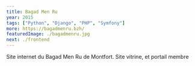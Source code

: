 ```yaml
---
title: Bagad Men Ru
year: 2015
tags: ["Python", "Django", "PHP", "Symfony"]
more: https://bagadmenru.bzh/
featuredImage: ./bagadmenru.jpg
next: ./frontend
---
```

Site internet du Bagad Men Ru de Montfort.
Site vitrine, et portail membre